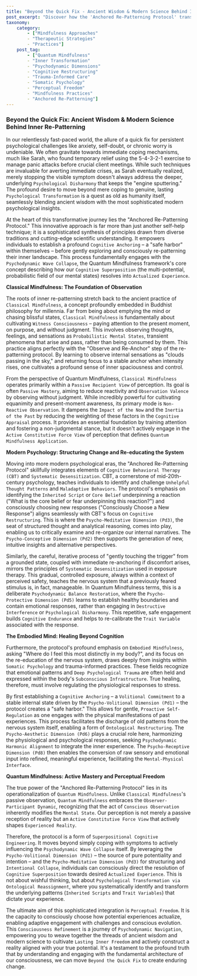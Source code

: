 ```yaml
---
title: "Beyond the Quick Fix - Ancient Wisdom & Modern Science Behind Inner Re-Patterning"
post_excerpt: "Discover how the 'Anchored Re-Patterning Protocol' transcends quick fixes, integrating ancient mindfulness with cutting-edge psychological insights from the Quantum Mindfulness framework. This post delves into how we can actively transform deep-seated patterns by understanding the dynamic interplay of our psychodynamic dimensions, moving from passive coping to active, conscious reality construction."
taxonomy:
    category:
        - ["Mindfulness Approaches"
        - "Therapeutic Strategies"
        - "Practices"]
    post_tag:
        - ["Quantum Mindfulness"
        - "Inner Transformation"
        - "Psychodynamic Dimensions"
        - "Cognitive Restructuring"
        - "Trauma-Informed Care"
        - "Somatic Psychology"
        - "Perceptual Freedom"
        - "Mindfulness Practices"
        - "Anchored Re-Patterning"]
---
```

### Beyond the Quick Fix: Ancient Wisdom & Modern Science Behind Inner Re-Patterning

In our relentlessly fast-paced world, the allure of a quick fix for persistent psychological challenges like anxiety, self-doubt, or chronic worry is undeniable. We often gravitate towards immediate coping mechanisms, much like Sarah, who found temporary relief using the 5-4-3-2-1 exercise to manage panic attacks before crucial client meetings. While such techniques are invaluable for averting immediate crises, as Sarah eventually realized, merely stopping the visible symptom doesn't always address the deeper, underlying `Psychological Disharmony` that keeps the "engine sputtering." The profound desire to move beyond mere coping to genuine, lasting `Psychological Transformation` is a quest as old as humanity itself, seamlessly blending ancient wisdom with the most sophisticated modern psychological insights.

At the heart of this transformative journey lies the "Anchored Re-Patterning Protocol." This innovative approach is far more than just another self-help technique; it is a sophisticated synthesis of principles drawn from diverse traditions and cutting-edge scientific understanding. It empowers individuals to establish a profound `Cognitive Anchoring` – a "safe harbor" within themselves – before gently exploring and consciously re-patterning their inner landscape. This process fundamentally engages with the `Psychodynamic Wave Collapse`, the Quantum Mindfulness framework's core concept describing how our `Cognitive Superposition` (the multi-potential, probabilistic field of our mental states) resolves into `Actualized Experience`.

**Classical Mindfulness: The Foundation of Observation**

The roots of inner re-patterning stretch back to the ancient practice of `Classical Mindfulness`, a concept profoundly embedded in Buddhist philosophy for millennia. Far from being about emptying the mind or chasing blissful states, `Classical Mindfulness` is fundamentally about cultivating `Witness Consciousness` – paying attention to the present moment, on purpose, and without judgment. This involves observing thoughts, feelings, and sensations as `Probabilistic Mental States`, transient phenomena that arise and pass, rather than being consumed by them. This practice aligns perfectly with the "Observe and Re-Anchor" step of the re-patterning protocol. By learning to observe internal sensations as "clouds passing in the sky," and returning focus to a stable anchor when intensity rises, one cultivates a profound sense of inner spaciousness and control.

From the perspective of Quantum Mindfulness, `Classical Mindfulness` operates primarily within a `Passive Recipient View` of perception. Its goal is often `Passive Mastery`, aiming to reduce reactivity and `Observation Valence` by observing without judgment. While incredibly powerful for cultivating equanimity and present-moment awareness, its primary mode is `Non-Reactive Observation`. It dampens the `Impact of the Now` and the `Inertia of the Past` by reducing the weighting of these factors in the `Cognitive Appraisal` process. It provides an essential foundation by training attention and fostering a non-judgmental stance, but it doesn't actively engage in the `Active Constitutive Force View` of perception that defines `Quantum Mindfulness Application`.

**Modern Psychology: Structuring Change and Re-educating the System**

Moving into more modern psychological eras, the "Anchored Re-Patterning Protocol" skillfully integrates elements of `Cognitive Behavioral Therapy (CBT)` and `Systematic Desensitization`. CBT, a cornerstone of mid-20th-century psychology, teaches individuals to identify and challenge `Unhelpful Thought Patterns` and `Maladaptive Behaviors`. The protocol's emphasis on identifying the `Inherited Script` or `Core Belief` underpinning a reaction ("What is the core belief or fear underpinning this reaction?") and consciously choosing new responses ("Consciously Choose a New Response") aligns seamlessly with CBT's focus on `Cognitive Restructuring`. This is where the `Psycho-Meditative Dimension (Pd3)`, the seat of structured thought and analytical reasoning, comes into play, enabling us to critically examine and re-organize our internal narratives. The `Psycho-Conceptive Dimension (Pd2)` then supports the generation of new, intuitive insights and alternative perspectives.

Similarly, the careful, iterative process of "gently touching the trigger" from a grounded state, coupled with immediate re-anchoring if discomfort arises, mirrors the principles of `Systematic Desensitization` used in exposure therapy. This gradual, controlled exposure, always within a context of perceived safety, teaches the nervous system that a previously feared stimulus is, in fact, manageable. In Quantum Mindfulness terms, this is a deliberate `Psychodynamic Balance Restoration`, where the `Psycho-Protective Dimension (Pd5)` learns to establish healthy boundaries and contain emotional responses, rather than engaging in `Destructive Interference` or `Psychological Disharmony`. This repetitive, safe engagement builds `Cognitive Endurance` and helps to re-calibrate the `Trait Variable` associated with the response.

**The Embodied Mind: Healing Beyond Cognition**

Furthermore, the protocol's profound emphasis on `Embodied Mindfulness`, asking "Where do I feel this most distinctly in my body?", and its focus on the re-education of the nervous system, draws deeply from insights within `Somatic Psychology` and trauma-informed practices. These fields recognize that emotional patterns and `Deep Psychological Trauma` are often held and expressed within the body's `Subconscious Infrastructure`. True healing, therefore, must involve regulating the physiological responses to stress.

By first establishing a `Cognitive Anchoring` – a `Volitional Commitment` to a stable internal state driven by the `Psycho-Volitional Dimension (Pd1)` – the protocol creates a "safe harbor." This allows for gentle, `Proactive Self-Regulation` as one engages with the physical manifestations of past experiences. This process facilitates the discharge of old patterns from the nervous system itself, enabling a form of `Ontological Restructuring`. The `Psycho-Aesthetic Dimension (Pd6)` plays a crucial role here, harmonizing the physiological and psychological responses, seeking `Psychodynamic Harmonic Alignment` to integrate the inner experience. The `Psycho-Receptive Dimension (Pd8)` then enables the conversion of raw sensory and emotional input into refined, meaningful experience, facilitating the `Mental-Physical Interface`.

**Quantum Mindfulness: Active Mastery and Perceptual Freedom**

The true power of the "Anchored Re-Patterning Protocol" lies in its operationalization of `Quantum Mindfulness`. Unlike `Classical Mindfulness`'s passive observation, `Quantum Mindfulness` embraces the `Observer-Participant Dynamic`, recognizing that the act of `Conscious Observation` inherently modifies the `Mental State`. Our perception is not merely a passive reception of reality but an `Active Constitutive Force View` that actively shapes `Experienced Reality`.

Therefore, the protocol is a form of `Superpositional Cognitive Engineering`. It moves beyond simply coping with symptoms to actively influencing the `Psychodynamic Wave Collapse` itself. By leveraging the `Psycho-Volitional Dimension (Pd1)` – the source of pure potentiality and intention – and the `Psycho-Meditative Dimension (Pd3)` for structuring and `Intentional Collapse`, individuals can consciously direct the resolution of `Cognitive Superposition` towards desired `Actualized Experience`. This is not about wishful thinking, but about `Psychological Transformation via Ontological Reassignment`, where you systematically identify and transform the underlying patterns (`Inherited Scripts` and `Trait Variables`) that dictate your experience.

The ultimate aim of this sophisticated integration is `Perceptual Freedom`. It is the capacity to consciously choose how potential experiences actualize, enabling adaptive engagement with challenges and conscious evolution. This `Consciousness Refinement` is a journey of `Psychodynamic Navigation`, empowering you to weave together the threads of ancient wisdom and modern science to cultivate `Lasting Inner Freedom` and actively construct a reality aligned with your true potential. It's a testament to the profound truth that by understanding and engaging with the fundamental architecture of our consciousness, we can move `Beyond the Quick Fix` to create enduring change.